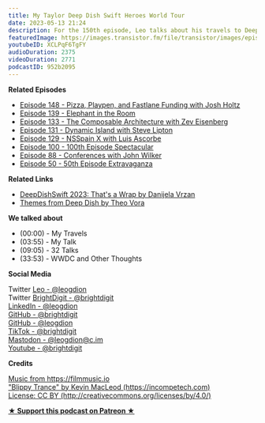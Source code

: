 ```yaml
---
title: My Taylor Deep Dish Swift Heroes World Tour
date: 2023-05-13 21:24
description: For the 150th episode, Leo talks about his travels to Deep Dish Swift and Swift Heroes, his experience speaking at Swift Heroes, his thoughts on 32 talks, and what concerns he heard from other developers overall and concerning WWDC 2023.
featuredImage: https://images.transistor.fm/file/transistor/images/episode/1332406/full_1683902484-artwork.jpg
youtubeID: XCLPqF6TgFY
audioDuration: 2375
videoDuration: 2771
podcastID: 952b2095
---
```

<p></p><p><b>Related Episodes</b></p><ul>
<li><a href="https://brightdigit.com/episodes/148-pizza-playpen-and-fastlane-funding-with-josh-holtz/">Episode 148 - Pizza, Playpen, and Fastlane Funding with Josh Holtz</a></li>
<li><a href="https://brightdigit.com/episodes/139-elephant-in-the-room/">Episode 139 - Elephant in the Room</a></li>
<li><a href="https://brightdigit.com/episodes/133-the-composable-architecture-with-zev-eisenberg/">Episode 133 - The Composable Architecture with Zev Eisenberg</a></li>
<li><a href="https://brightdigit.com/episodes/131-dynamic-island-with-steve-lipton/">Episode 131 - Dynamic Island with Steve Lipton</a></li>
<li><a href="https://brightdigit.com/episodes/129-nsspain-x-with-luis-ascorbe/">Episode 129 - NSSpain X with Luis Ascorbe</a></li>
<li><a href="https://brightdigit.com/episodes/100-100th-episode-spectacular/">Episode 100 - 100th Episode Spectacular</a></li>
<li><a href="https://brightdigit.com/episodes/088-conferences-with-john-wilker/">Episode 88 - Conferences with John Wilker</a></li>
<li><a href="https://brightdigit.com/episodes/050-50th-episode-extravaganza/">Episode 50 - 50th Episode Extravaganza</a></li>
</ul><p><b>Related Links</b></p><ul>
<li><a href="https://www.danijelavrzan.com/posts/2023/05/deep-dish-swift-2023/">DeepDishSwift 2023: That's a Wrap by Danijela Vrzan</a></li>
<li><a href="https://unwrapthis.hashnode.dev/themes-from-deep-dish">Themes from Deep Dish by Theo Vora</a></li>
</ul><p><b>We talked about </b></p><p></p><ul>
<li>(00:00) - My Travels</li>
<li>(03:55) - My Talk</li>
<li>(09:05) - 32 Talks</li>
<li>(33:53) - WWDC and Other Thoughts</li>
</ul><p><b>Social Media</b></p><p>Twitter <a href="https://twitter.com/leogdion">Leo - @leogdion</a><a href="https://twitter.com/brightdigit"><br></a>Twitter <a href="https://twitter.com/brightdigit">BrightDigit - @brightdigit</a><br><a href="https://www.linkedin.com/in/leogdion/">LinkedIn - @leogdion</a><br><a href="https://github.com/brightdigit">GitHub - @brightdigit</a><br><a href="https://github.com/leogdion/">GitHub - @leogdion</a><br><a href="https://www.tiktok.com/@brightdigit">TikTok - @brightdigit</a><br><a href="https://c.im/@leogdion">Mastodon - @leogdion@c.im</a><br><a href="http://youtube.com/@brightdigit">Youtube - @brightdigit</a></p><p><b>Credits</b></p><p><a href="https://filmmusic.io/">Music from https://filmmusic.io</a><br><a href="https://incompetech.com/">"Blippy Trance" by Kevin MacLeod (https://incompetech.com)</a><br><a href="http://creativecommons.org/licenses/by/4.0/">License: CC BY (http://creativecommons.org/licenses/by/4.0/)</a></p>
<strong>
  <a href="https://www.patreon.com/empowerappsshow" rel="payment" title="★ Support this podcast on Patreon ★">★ Support this podcast on Patreon ★</a>
</strong>
      